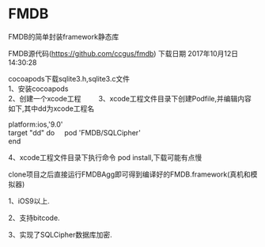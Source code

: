 # FMDB
FMDB的简单封装framework静态库

FMDB源代码(https://github.com/ccgus/fmdb) 下载日期 2017年10月12日14:30:28

cocoapods下载sqlite3.h,sqlite3.c文件    
1、安装cocoapods    
2、创建一个xcode工程           
3、xcode工程文件目录下创建Podfile,并编辑内容如下,其中dd为xcode工程名

platform:ios,'9.0'      
target "dd" do     
pod 'FMDB/SQLCipher'    
end

4、xcode工程文件目录下执行命令 pod install,下载可能有点慢


clone项目之后直接运行FMDBAgg即可得到编译好的FMDB.framework(真机和模拟器)

1、iOS9以上.

2、支持bitcode.

3、实现了SQLCipher数据库加密.

